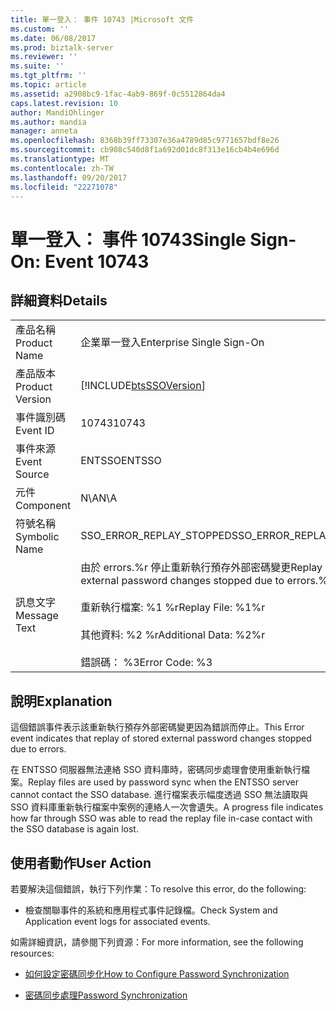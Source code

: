 ```yaml
---
title: 單一登入： 事件 10743 |Microsoft 文件
ms.custom: ''
ms.date: 06/08/2017
ms.prod: biztalk-server
ms.reviewer: ''
ms.suite: ''
ms.tgt_pltfrm: ''
ms.topic: article
ms.assetid: a2908bc9-1fac-4ab9-869f-0c5512864da4
caps.latest.revision: 10
author: MandiOhlinger
ms.author: mandia
manager: anneta
ms.openlocfilehash: 8368b39ff73307e36a4789d85c9771657bdf8e26
ms.sourcegitcommit: cb908c540d8f1a692d01dc8f313e16cb4b4e696d
ms.translationtype: MT
ms.contentlocale: zh-TW
ms.lasthandoff: 09/20/2017
ms.locfileid: "22271078"
---
```

# <a name="single-sign-on-event-10743"></a><span data-ttu-id="a4548-102">單一登入： 事件 10743</span><span class="sxs-lookup"><span data-stu-id="a4548-102">Single Sign-On: Event 10743</span></span>
## <a name="details"></a><span data-ttu-id="a4548-103">詳細資料</span><span class="sxs-lookup"><span data-stu-id="a4548-103">Details</span></span>  
  
|||  
|-|-|  
|<span data-ttu-id="a4548-104">產品名稱</span><span class="sxs-lookup"><span data-stu-id="a4548-104">Product Name</span></span>|<span data-ttu-id="a4548-105">企業單一登入</span><span class="sxs-lookup"><span data-stu-id="a4548-105">Enterprise Single Sign-On</span></span>|  
|<span data-ttu-id="a4548-106">產品版本</span><span class="sxs-lookup"><span data-stu-id="a4548-106">Product Version</span></span>|[!INCLUDE[btsSSOVersion](../includes/btsssoversion-md.md)]|  
|<span data-ttu-id="a4548-107">事件識別碼</span><span class="sxs-lookup"><span data-stu-id="a4548-107">Event ID</span></span>|<span data-ttu-id="a4548-108">10743</span><span class="sxs-lookup"><span data-stu-id="a4548-108">10743</span></span>|  
|<span data-ttu-id="a4548-109">事件來源</span><span class="sxs-lookup"><span data-stu-id="a4548-109">Event Source</span></span>|<span data-ttu-id="a4548-110">ENTSSO</span><span class="sxs-lookup"><span data-stu-id="a4548-110">ENTSSO</span></span>|  
|<span data-ttu-id="a4548-111">元件</span><span class="sxs-lookup"><span data-stu-id="a4548-111">Component</span></span>|<span data-ttu-id="a4548-112">N\A</span><span class="sxs-lookup"><span data-stu-id="a4548-112">N\A</span></span>|  
|<span data-ttu-id="a4548-113">符號名稱</span><span class="sxs-lookup"><span data-stu-id="a4548-113">Symbolic Name</span></span>|<span data-ttu-id="a4548-114">SSO_ERROR_REPLAY_STOPPED</span><span class="sxs-lookup"><span data-stu-id="a4548-114">SSO_ERROR_REPLAY_STOPPED</span></span>|  
|<span data-ttu-id="a4548-115">訊息文字</span><span class="sxs-lookup"><span data-stu-id="a4548-115">Message Text</span></span>|<span data-ttu-id="a4548-116">由於 errors.%r 停止重新執行預存外部密碼變更</span><span class="sxs-lookup"><span data-stu-id="a4548-116">Replay of stored external password changes stopped due to errors.%r</span></span><br /><br /> <span data-ttu-id="a4548-117">重新執行檔案: %1 %r</span><span class="sxs-lookup"><span data-stu-id="a4548-117">Replay File: %1%r</span></span><br /><br /> <span data-ttu-id="a4548-118">其他資料: %2 %r</span><span class="sxs-lookup"><span data-stu-id="a4548-118">Additional Data: %2%r</span></span><br /><br /> <span data-ttu-id="a4548-119">錯誤碼： %3</span><span class="sxs-lookup"><span data-stu-id="a4548-119">Error Code: %3</span></span>|  
  
## <a name="explanation"></a><span data-ttu-id="a4548-120">說明</span><span class="sxs-lookup"><span data-stu-id="a4548-120">Explanation</span></span>  
 <span data-ttu-id="a4548-121">這個錯誤事件表示該重新執行預存外部密碼變更因為錯誤而停止。</span><span class="sxs-lookup"><span data-stu-id="a4548-121">This Error event indicates that replay of stored external password changes stopped due to errors.</span></span>  
  
 <span data-ttu-id="a4548-122">在 ENTSSO 伺服器無法連絡 SSO 資料庫時，密碼同步處理會使用重新執行檔案。</span><span class="sxs-lookup"><span data-stu-id="a4548-122">Replay files are used by password sync when the ENTSSO server cannot contact the SSO database.</span></span> <span data-ttu-id="a4548-123">進行檔案表示幅度透過 SSO 無法讀取與 SSO 資料庫重新執行檔案中案例的連絡人一次會遺失。</span><span class="sxs-lookup"><span data-stu-id="a4548-123">A progress file indicates how far through SSO was able to read the replay file in-case contact with the SSO database is again lost.</span></span>  
  
## <a name="user-action"></a><span data-ttu-id="a4548-124">使用者動作</span><span class="sxs-lookup"><span data-stu-id="a4548-124">User Action</span></span>  
 <span data-ttu-id="a4548-125">若要解決這個錯誤，執行下列作業：</span><span class="sxs-lookup"><span data-stu-id="a4548-125">To resolve this error, do the following:</span></span>  
  
-   <span data-ttu-id="a4548-126">檢查關聯事件的系統和應用程式事件記錄檔。</span><span class="sxs-lookup"><span data-stu-id="a4548-126">Check System and Application event logs for associated events.</span></span>  
  
 <span data-ttu-id="a4548-127">如需詳細資訊，請參閱下列資源：</span><span class="sxs-lookup"><span data-stu-id="a4548-127">For more information, see the following resources:</span></span>  
  
-   [<span data-ttu-id="a4548-128">如何設定密碼同步化</span><span class="sxs-lookup"><span data-stu-id="a4548-128">How to Configure Password Synchronization</span></span>](../core/how-to-configure-password-synchronization.md)  
  
-   [<span data-ttu-id="a4548-129">密碼同步處理</span><span class="sxs-lookup"><span data-stu-id="a4548-129">Password Synchronization</span></span>](../core/password-synchronization2.md)